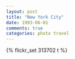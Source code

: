 ```yaml
---
layout: post
title: "New York City"
date: 1993-06-01
comments: true
categories: photo travel
---
```

{% flickr_set 313702 t %}
